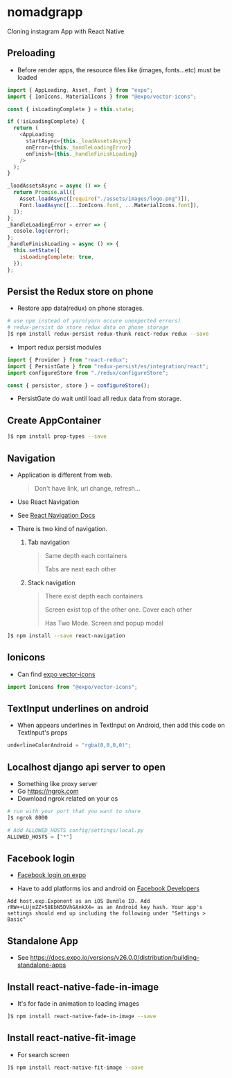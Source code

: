 # nomadgrapp

Cloning instagram App with React Native

## Preloading

* Before render apps, the resource files like (images, fonts...etc) must be loaded

```js
import { AppLoading, Asset, Font } from "expo";
import { IonIcons, MaterialIcons } from "@expo/vector-icons";

const { isLoadingComplete } = this.state;

if (!isLoadingComplete) {
  return (
    <AppLoading
      startAsync={this._loadAssetsAsync}
      onError={this._handleLoadingError}
      onFinish={this._handleFinishLoading}
    />
  );
}

_loadAssetsAsync = async () => {
  return Promise.all([
    Asset.loadAsync([require("./assets/images/logo.png")]),
    Font.loadAsync([...IonIcons.font, ...MaterialIcons.font]),
  ]);
};
_handleLoadingError = error => {
  cosole.log(error);
};
_handleFinishLoading = async () => {
  this.setState({
    isLoadingComplete: true,
  });
};
```

## Persist the Redux store on phone

* Restore app data(redux) on phone storages.

```bash
# use npm instead of yarn(yarn occure unexpected errors)
# redux-persist do store redux data on phone storage
]$ npm install redux-persist redux-thunk react-redux redux --save
```

* Import redux persist modules

```js
import { Provider } from "react-redux";
import { PersistGate } from "redux-persist/es/integration/react";
import configureStore from "./redux/configureStore";

const { persistor, store } = configureStore();
```

* PersistGate do wait until load all redux data from storage.

## Create AppContainer

```bash
]$ npm install prop-types --save
```

## Navigation

* Application is different from web.
  > Don't have link, url change, refresh...
* Use React Navigation
* See [React Navigation Docs](https://reactnavigation.org/docs/getting-started.html)

* There is two kind of navigation.
  1.  Tab navigation
      > Same depth each containers
      >
      > Tabs are next each other
  2.  Stack navigation
      > There exist depth each containers
      >
      > Screen exist top of the other one. Cover each other
      >
      > Has Two Mode. Screen and popup modal

```bash
]$ npm install --save react-navigation
```

## Ionicons

* Can find [expo vector-icons](https://expo.github.io/vector-icons/)

```js
import Ionicons from "@expo/vector-icons";
```

## TextInput underlines on android

* When appears underlines in TextInput on Android, then add this code on TextInput's props

```js
underlineColorAndroid = "rgba(0,0,0,0)";
```

## Localhost django api server to open

* Something like proxy server
* Go https://ngrok.com
* Download ngrok related on your os

```bash
# run with your port that you want to share
]$ ngrok 8000
```

```python
# Add ALLOWED_HOSTS config/settings/local.py
ALLOWED_HOSTS = ["*"]
```

## Facebook login

* [Facebook login on expo](https://docs.expo.io/versions/latest/sdk/facebook.html)

* Have to add platforms ios and android on [Facebook Developers](https://developers.facebook.com/)

```
Add host.exp.Exponent as an iOS Bundle ID. Add rRW++LUjmZZ+58EbN5DVhGAnkX4= as an Android key hash. Your app's settings should end up including the following under "Settings > Basic"
```

## Standalone App

* See https://docs.expo.io/versions/v26.0.0/distribution/building-standalone-apps

## Install react-native-fade-in-image

* It's for fade in animation to loading images

```bash
]$ npm install react-native-fade-in-image --save
```

## Install react-native-fit-image

* For search screen

```bash
]$ npm install react-native-fit-image --save
```
